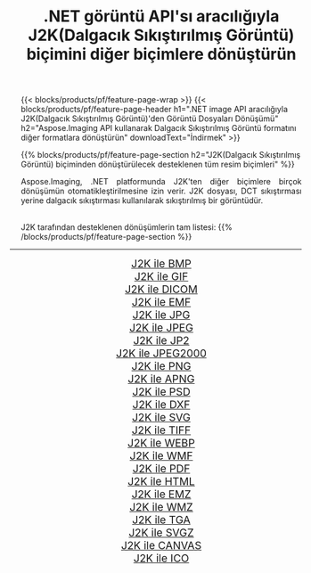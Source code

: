 ﻿---
title: .NET görüntü API'sı aracılığıyla J2K(Dalgacık Sıkıştırılmış Görüntü) biçimini diğer biçimlere dönüştürün 
weight: 3920
url: /tr/net/conversion/from/j2k 
lang: tr
langdirlevel: 2
locales: zh-hans,ja,it,ru,de,es,fr,nl,id,lt,pl,pt,vi,tr,ko,zh-hant,ar,hi,th,sv,cs,uk,he
description: Aspose.Imaging'i kullanarak J2K(Dalgacık Sıkıştırılmış Görüntü) biçimini kolayca başka biçimlere dönüştürebilirsiniz
---

{{< blocks/products/pf/feature-page-wrap >}}
{{< blocks/products/pf/feature-page-header h1=".NET image API aracılığıyla J2K(Dalgacık Sıkıştırılmış Görüntü)'den Görüntü Dosyaları Dönüşümü" h2="Aspose.Imaging API kullanarak Dalgacık Sıkıştırılmış Görüntü formatını diğer formatlara dönüştürün" downloadText="İndirmek" >}}


{{% blocks/products/pf/feature-page-section  h2="J2K(Dalgacık Sıkıştırılmış Görüntü) biçiminden dönüştürülecek desteklenen tüm resim biçimleri" %}}
<p align=justify>Aspose.Imaging, .NET platformunda J2K'ten diğer biçimlere birçok dönüşümün otomatikleştirilmesine izin verir. J2K dosyası, DCT sıkıştırması yerine dalgacık sıkıştırması kullanılarak sıkıştırılmış bir görüntüdür.</p>
<br/>
J2K tarafından desteklenen dönüşümlerin tam listesi:
{{% /blocks/products/pf/feature-page-section %}}
<div class="container-fluid productfamilypage bg-gray">
    <div class="convertypes bg-gray agp-content section">
        <div class="container">
		<hr style="margin-left:-20px;"/>
		<div class="row other-converters" style="gap: 10px;font-size: 19px;text-align:center;">
		    <div class='col-md-2 other-converter remove-lp remove-rp'><a href="/imaging/tr/net/conversion/j2k-to-bmp" style="padding:15px;">J2K ile BMP</a></div><div class='col-md-2 other-converter remove-lp remove-rp'><a href="/imaging/tr/net/conversion/j2k-to-gif" style="padding:15px;">J2K ile GIF</a></div><div class='col-md-2 other-converter remove-lp remove-rp'><a href="/imaging/tr/net/conversion/j2k-to-dicom" style="padding:15px;">J2K ile DICOM</a></div><div class='col-md-2 other-converter remove-lp remove-rp'><a href="/imaging/tr/net/conversion/j2k-to-emf" style="padding:15px;">J2K ile EMF</a></div><div class='col-md-2 other-converter remove-lp remove-rp'><a href="/imaging/tr/net/conversion/j2k-to-jpg" style="padding:15px;">J2K ile JPG</a></div><div class='col-md-2 other-converter remove-lp remove-rp'><a href="/imaging/tr/net/conversion/j2k-to-jpeg" style="padding:15px;">J2K ile JPEG</a></div><div class='col-md-2 other-converter remove-lp remove-rp'><a href="/imaging/tr/net/conversion/j2k-to-jp2" style="padding:15px;">J2K ile JP2</a></div><div class='col-md-2 other-converter remove-lp remove-rp'><a href="/imaging/tr/net/conversion/j2k-to-jpeg2000" style="padding:15px;">J2K ile JPEG2000</a></div><div class='col-md-2 other-converter remove-lp remove-rp'><a href="/imaging/tr/net/conversion/j2k-to-png" style="padding:15px;">J2K ile PNG</a></div><div class='col-md-2 other-converter remove-lp remove-rp'><a href="/imaging/tr/net/conversion/j2k-to-apng" style="padding:15px;">J2K ile APNG</a></div><div class='col-md-2 other-converter remove-lp remove-rp'><a href="/imaging/tr/net/conversion/j2k-to-psd" style="padding:15px;">J2K ile PSD</a></div><div class='col-md-2 other-converter remove-lp remove-rp'><a href="/imaging/tr/net/conversion/j2k-to-dxf" style="padding:15px;">J2K ile DXF</a></div><div class='col-md-2 other-converter remove-lp remove-rp'><a href="/imaging/tr/net/conversion/j2k-to-svg" style="padding:15px;">J2K ile SVG</a></div><div class='col-md-2 other-converter remove-lp remove-rp'><a href="/imaging/tr/net/conversion/j2k-to-tiff" style="padding:15px;">J2K ile TIFF</a></div><div class='col-md-2 other-converter remove-lp remove-rp'><a href="/imaging/tr/net/conversion/j2k-to-webp" style="padding:15px;">J2K ile WEBP</a></div><div class='col-md-2 other-converter remove-lp remove-rp'><a href="/imaging/tr/net/conversion/j2k-to-wmf" style="padding:15px;">J2K ile WMF</a></div><div class='col-md-2 other-converter remove-lp remove-rp'><a href="/imaging/tr/net/conversion/j2k-to-pdf" style="padding:15px;">J2K ile PDF</a></div><div class='col-md-2 other-converter remove-lp remove-rp'><a href="/imaging/tr/net/conversion/j2k-to-html" style="padding:15px;">J2K ile HTML</a></div><div class='col-md-2 other-converter remove-lp remove-rp'><a href="/imaging/tr/net/conversion/j2k-to-emz" style="padding:15px;">J2K ile EMZ</a></div><div class='col-md-2 other-converter remove-lp remove-rp'><a href="/imaging/tr/net/conversion/j2k-to-wmz" style="padding:15px;">J2K ile WMZ</a></div><div class='col-md-2 other-converter remove-lp remove-rp'><a href="/imaging/tr/net/conversion/j2k-to-tga" style="padding:15px;">J2K ile TGA</a></div><div class='col-md-2 other-converter remove-lp remove-rp'><a href="/imaging/tr/net/conversion/j2k-to-svgz" style="padding:15px;">J2K ile SVGZ</a></div><div class='col-md-2 other-converter remove-lp remove-rp'><a href="/imaging/tr/net/conversion/j2k-to-canvas" style="padding:15px;">J2K ile CANVAS</a></div><div class='col-md-2 other-converter remove-lp remove-rp'><a href="/imaging/tr/net/conversion/j2k-to-ico" style="padding:15px;">J2K ile ICO</a></div>
                </div>
        </div>
    </div>
</div>
<br/>

